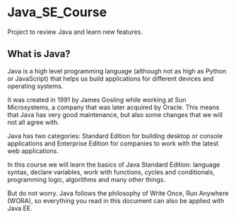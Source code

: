 # Java_SE_Course
Project to review Java and learn new features.

## What is Java?

Java is a high level programming language (although not as high as Python or JavaScript) that helps us build applications for different devices and operating systems.

It was created in 1991 by James Gosling while working at Sun Microsystems, a company that was later acquired by Oracle. This means that Java has very good maintenance, but also some changes that we will not all agree with.

Java has two categories: Standard Edition for building desktop or console applications and Enterprise Edition for companies to work with the latest web applications.

In this course we will learn the basics of Java Standard Edition: language syntax, declare variables, work with functions, cycles and conditionals, programming logic, algorithms and many other things.

But do not worry. Java follows the philosophy of Write Once, Run Anywhere (WORA), so everything you read in this document can also be applied with Java EE.